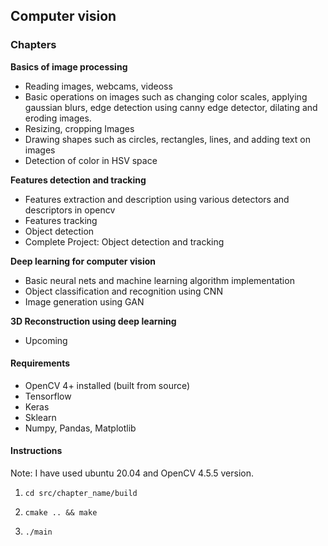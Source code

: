 ## Computer vision 

### Chapters

**Basics of image processing**
* Reading images, webcams, videoss
* Basic operations on images such as changing color scales, applying gaussian blurs, edge detection using canny edge detector, dilating and eroding images.
* Resizing, cropping Images
* Drawing shapes such as circles, rectangles, lines, and adding text on images
* Detection of color in HSV space 

**Features detection and tracking**
* Features extraction and description using various detectors and descriptors in opencv 
* Features tracking 
* Object detection 
* Complete Project: Object detection and tracking

**Deep learning for computer vision**

* Basic neural nets and machine learning algorithm implementation
* Object classification and recognition using CNN
* Image generation using GAN

**3D Reconstruction using deep learning**
* Upcoming 

#### Requirements

* OpenCV 4+ installed (built from source)
* Tensorflow
* Keras
* Sklearn
* Numpy, Pandas, Matplotlib

#### Instructions 

Note: I have used ubuntu 20.04 and OpenCV 4.5.5 version. 

1. `cd src/chapter_name/build`

2. `cmake .. && make`

3. `./main`

